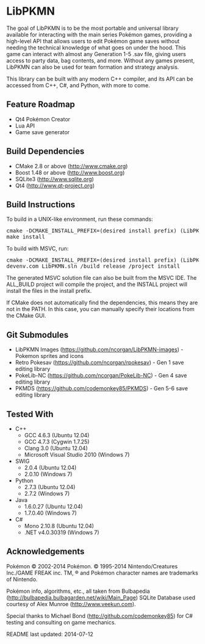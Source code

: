 LibPKMN
===================================

The goal of LibPKMN is to be the most portable and universal library available for interacting with the main series Pokémon games, providing a high-level API that allows users to edit Pokémon game saves without needing the technical knowledge of what goes on under the hood. This game can interact with almost any Generation 1-5 .sav file, giving users access to party data, bag contents, and more. Without any games present, LibPKMN can also be used for team formation and strategy analysis.

This library can be built with any modern C++ compiler, and its API can be accessed from C++, C#, and Python, with more to come.

## Feature Roadmap

 * Qt4 Pokémon Creator
 * Lua API
 * Game save generator

## Build Dependencies

 * CMake 2.8 or above (http://www.cmake.org)
 * Boost 1.48 or above (http://www.boost.org)
 * SQLite3 (http://www.sqlite.org)
 * Qt4 (http://www.qt-project.org)

## Build Instructions

To build in a UNIX-like environment, run these commands:

<pre>
cmake -DCMAKE_INSTALL_PREFIX=(desired install prefix) (LibPKMN source dir)
make install
</pre>

To build with MSVC, run:

<pre>
cmake -DCMAKE_INSTALL_PREFIX=(desired install prefix) (LibPKMN source dir)
devenv.com LibPKMN.sln /build release /project install
</pre>

The generated MSVC solution file can also be built from the MSVC IDE. The ALL_BUILD project will compile the project, and the INSTALL project will install the files in the install prefix.

If CMake does not automatically find the dependencies, this means they are not in the PATH. In this case, you can manually specify their locations from the CMake GUI.

## Git Submodules

 * LibPKMN Images (https://github.com/ncorgan/LibPKMN-images) - Pokemon sprites and icons
 * Retro Pokesav (https://github.com/ncorgan/rpokesav) - Gen 1 save editing library
 * PokeLib-NC (https://github.com/ncorgan/PokeLib-NC) - Gen 4 save editing library
 * PKMDS (https://github.com/codemonkey85/PKMDS) - Gen 5-6 save editing library

## Tested With

 * C++
    * GCC 4.6.3 (Ubuntu 12.04)
    * GCC 4.7.3 (Cygwin 1.7.25)
    * Clang 3.0 (Ubuntu 12.04)
    * Microsoft Visual Studio 2010 (Windows 7)
 * SWIG
    * 2.0.4 (Ubuntu 12.04)
    * 2.0.10 (Windows 7)
 * Python 
    * 2.7.3 (Ubuntu 12.04)
    * 2.7.2 (Windows 7)
 * Java
    * 1.6.0.27 (Ubuntu 12.04)
    * 1.7.0.40 (Windows 7)
 * C#
    * Mono 2.10.8 (Ubuntu 12.04)
    * .NET v4.0.30319 (Windows 7)

## Acknowledgements

Pokémon © 2002-2014 Pokémon. © 1995-2014 Nintendo/Creatures Inc./GAME FREAK inc. TM, ® and Pokémon character names are trademarks of Nintendo. 

Pokémon info, algorithms, etc., all taken from Bulbapedia (http://bulbapedia.bulbagarden.net/wiki/Main_Page)
SQLite Database used courtesy of Alex Munroe (http://www.veekun.com).

Special thanks to Michael Bond (http://github.com/codemonkey85) for C# testing and consulting on game mechanics.

README last updated: 2014-07-12
